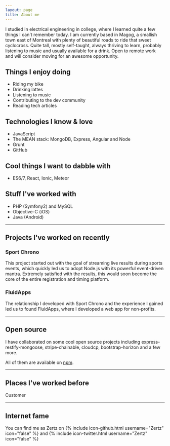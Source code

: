 ```yaml
---
layout: page
title: About me
---
```


I studied in electrical engineering in college, where I learned quite a few things I can't remember today. I am currently based in Magog,
a smallish town east of Montreal with plenty of beautiful roads to ride that sweet cyclocross. Quite tall, mostly self-taught, always
thriving to learn, probably listening to music and usually available for a drink. Open to remote work and will consider moving for an
awesome opportunity.

## Things I enjoy doing

- Riding my bike
- Drinking lattes
- Listening to music
- Contributing to the dev community
- Reading tech articles

## Technologies I know & love

- JavaScript
- The MEAN stack: MongoDB, Express, Angular and Node
- Grunt
- GitHub

## Cool things I want to dabble with

- ES6/7, React, Ionic, Meteor

## Stuff I've worked with

- PHP (Symfony2) and MySQL
- Objective-C (iOS)
- Java (Android)

---

## Projects I've worked on recently

### Sport Chrono

This project started out with the goal of streaming live results during sports events, which quickly led us to adopt Node.js with its
powerful event-driven mantra. Extremely satisfied with the results, this would soon become the core of the entire registration and timing
platform.

### FluidApps

The relationship I developed with Sport Chrono and the experience I gained led us to found FluidApps, where I developed a web app for
non-profits.

---

## Open source

I have collaborated on some cool open source projects including express-restify-mongoose, stripe-chainable, cloudcp, bootstrap-horizon and
a few more.

All of them are available on [npm](https://www.npmjs.com/~zertz).

---

## Places I've worked before

Customer

---

## Internet fame

You can find me as Zertz on {% include icon-github.html username="Zertz" icon="false" %} and {% include icon-twitter.html username="Zertz" icon="false" %}
